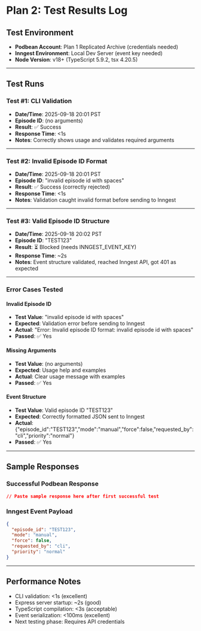 # Plan 2: Test Results Log

## Test Environment
- **Podbean Account**: Plan 1 Replicated Archive (credentials needed)
- **Inngest Environment**: Local Dev Server (event key needed)
- **Node Version**: v18+ (TypeScript 5.9.2, tsx 4.20.5)

---

## Test Runs

### Test #1: CLI Validation
- **Date/Time**: 2025-09-18 20:01 PST
- **Episode ID**: (no arguments)
- **Result**: ✅ Success
- **Response Time**: <1s
- **Notes**: Correctly shows usage and validates required arguments

---

### Test #2: Invalid Episode ID Format
- **Date/Time**: 2025-09-18 20:01 PST
- **Episode ID**: "invalid episode id with spaces"
- **Result**: ✅ Success (correctly rejected)
- **Response Time**: <1s
- **Notes**: Validation caught invalid format before sending to Inngest

---

### Test #3: Valid Episode ID Structure
- **Date/Time**: 2025-09-18 20:02 PST
- **Episode ID**: "TEST123"
- **Result**: ⏳ Blocked (needs INNGEST_EVENT_KEY)
- **Response Time**: ~2s
- **Notes**: Event structure validated, reached Inngest API, got 401 as expected

---

### Error Cases Tested

#### Invalid Episode ID
- **Test Value**: "invalid episode id with spaces"
- **Expected**: Validation error before sending to Inngest
- **Actual**: "Error: Invalid episode ID format: invalid episode id with spaces"
- **Passed**: ✅ Yes

#### Missing Arguments
- **Test Value**: (no arguments)
- **Expected**: Usage help and examples
- **Actual**: Clear usage message with examples
- **Passed**: ✅ Yes

#### Event Structure
- **Test Value**: Valid episode ID "TEST123"
- **Expected**: Correctly formatted JSON sent to Inngest
- **Actual**: {"episode_id":"TEST123","mode":"manual","force":false,"requested_by":"cli","priority":"normal"}
- **Passed**: ✅ Yes

---

## Sample Responses

### Successful Podbean Response
```json
// Paste sample response here after first successful test
```

### Inngest Event Payload
```json
{
  "episode_id": "TEST123",
  "mode": "manual",
  "force": false,
  "requested_by": "cli",
  "priority": "normal"
}
```

---

## Performance Notes
- CLI validation: <1s (excellent)
- Express server startup: ~2s (good)
- TypeScript compilation: <3s (acceptable)
- Event serialization: <100ms (excellent)
- Next testing phase: Requires API credentials